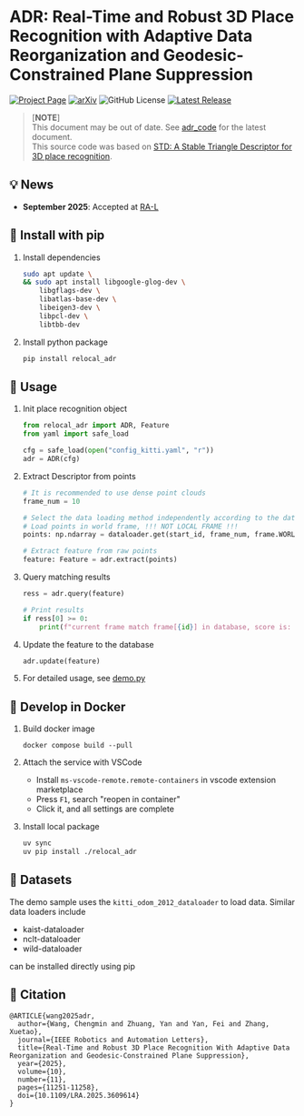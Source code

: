 # ADR: Real-Time and Robust 3D Place Recognition with Adaptive Data Reorganization and Geodesic-Constrained Plane Suppression

[![Project Page](https://img.shields.io/badge/Project%20Page-6cc644&cacheSeconds=60)](https://utn-air.github.io/flownav.github.io/)
[![arXiv](https://img.shields.io/badge/DOI-10.1109%2FLRA.2025.3609614-b31b1b.svg)](https://ieeexplore.ieee.org/document/11162696)
![GitHub License](https://img.shields.io/badge/LICENSE-MIT-pink)
[![Latest Release](https://img.shields.io/github/v/release/HopeCollector/adr_code
)](https://github.com/utn-air/flownav/releases)

> [**NOTE**]  
> This document may be out of date. See [adr_code](https://github.com/HopeCollector/adr_code) for the latest document.  
> This source code was based on [STD: A Stable Triangle Descriptor for 3D place recognition](https://github.com/hku-mars/STD).  

## 💡 News

- **September 2025**: Accepted at [RA-L](https://ieeexplore.ieee.org/document/11162696)

## 🍝 Install with pip

1. Install dependencies

    ```bash
    sudo apt update \
    && sudo apt install libgoogle-glog-dev \
        libgflags-dev \
        libatlas-base-dev \
        libeigen3-dev \
        libpcl-dev \
        libtbb-dev
    ```

2. Install python package

    ```bash
    pip install relocal_adr
    ```

## 🎼 Usage

1. Init place recognition object

    ```python
    from relocal_adr import ADR, Feature
    from yaml import safe_load

    cfg = safe_load(open("config_kitti.yaml", "r"))
    adr = ADR(cfg)
    ```

2. Extract Descriptor from points

    ```python
    # It is recommended to use dense point clouds
    frame_num = 10

    # Select the data loading method independently according to the data set
    # Load points in world frame, !!! NOT LOCAL FRAME !!!
    points: np.ndarray = dataloader.get(start_id, frame_num, frame.WORLD)

    # Extract feature from raw points
    feature: Feature = adr.extract(points)
    ```

3. Query matching results

    ```python
    ress = adr.query(feature)

    # Print results
    if ress[0] >= 0:
        print(f"current frame match frame[{id}] in database, score is: {score}")
    ```

4. Update the feature to the database

    ```python
    adr.update(feature)
    ```

5. For detailed usage, see [demo.py](./demo.py)

## 🐋 Develop in Docker

1. Build docker image
    
    ```
    docker compose build --pull
    ```

2. Attach the service with VSCode

    - Install `ms-vscode-remote.remote-containers` in vscode extension marketplace
    - Press `F1`, search "reopen in container"
    - Click it, and all settings are complete

3. Install local package

    ```bash
    uv sync
    uv pip install ./relocal_adr
    ```

## 🔗 Datasets

The demo sample uses the `kitti_odom_2012_dataloader` to load data. Similar data loaders include

- kaist-dataloader
- nclt-dataloader
- wild-dataloader

can be installed directly using pip

## 📝 Citation

```
@ARTICLE{wang2025adr,
  author={Wang, Chengmin and Zhuang, Yan and Yan, Fei and Zhang, Xuetao},
  journal={IEEE Robotics and Automation Letters}, 
  title={Real-Time and Robust 3D Place Recognition With Adaptive Data Reorganization and Geodesic-Constrained Plane Suppression}, 
  year={2025},
  volume={10},
  number={11},
  pages={11251-11258},
  doi={10.1109/LRA.2025.3609614}
}

```
